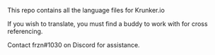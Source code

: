 This repo contains all the language files for Krunker.io

If you wish to translate, you must find a buddy to work with for cross referencing.

Contact frzn#1030 on Discord for assistance.
